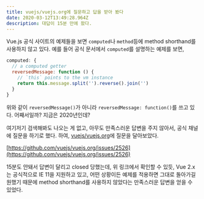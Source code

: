 ```yaml
---
title: vuejs/vuejs.org에 질문하고 답을 받아 봤다
date: 2020-03-12T13:49:28.964Z
description: 대답이 15분 만에 왔다.
---
```

 Vue.js 공식 사이트의 예제들을 보면 `computed`나 `method`등에 method shorthand를 사용하지 않고 있다. 예를 들어 공식 문서에서 `computed`를 설명하는 예제를 보면,

```js
computed: {
  // a computed getter
  reversedMessage: function () {
    // `this` points to the vm instance
    return this.message.split('').reverse().join('')
  }
}
```

위와 같이 `reversedMessage()`가 아니라 `reversedMessage: function()`를 쓰고 있다. 어째서일까? 지금은 2020년인데?

여기저기 검색해봐도 나오는 게 없고, 아무도 만족스러운 답변을 주지 않아서, 공식 채널에 질문을 하기로 했다. 하여, [vuejs/vuejs.org](https://github.com/vuejs/vuejs.org)에 질문을 달아보았다.

[https://github.com/vuejs/vuejs.org/issues/2526](https://github.com/vuejs/vuejs.org/issues/2526)

15분도 안돼서 답변이 달리고 closed 당했는데, 위 링크에서 확인할 수 있듯, Vue 2.x는 공식적으로 IE 11을 지원하고 있고, 어떤 상황이든 예제를 적용하면 그대로 돌아가길 원했기 때문에 method shorthand를 사용하지 않았다는 만족스러운 답변을 얻을 수 있었다.
